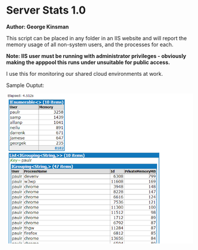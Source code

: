 # Server Stats 1.0 #
**Author: George Kinsman**

This script can be placed in any folder in an IIS website and will report the memory usage of all non-system users, and the processes for each.

**Note: IIS user must be running with administrator privileges - obviously making the apppool this runs under unsuitable for public access.**

I use this for monitoring our shared cloud environments at work.

Sample Ouptut:

![Sample Output](sample.PNG)
